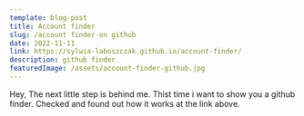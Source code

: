 ```yaml
---
template: blog-post
title: Account finder 
slug: /account finder on github
date: 2022-11-11
link: https://sylwia-laboszczak.github.io/account-finder/
description: github finder
featuredImage: /assets/account-finder-github.jpg
---
```


Hey,
 The next little step is behind me.
 Thist time i want to  show you a github finder.
 Checked and found out how it works at the link above.

